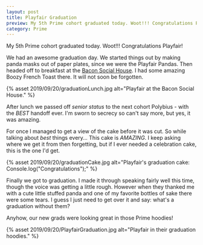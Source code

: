```yaml
---
layout: post
title: Playfair Graduation
preview: My 5th Prime cohort graduated today. Woot!!! Congratulations Playfair! 
category: Prime
---
```


My 5th Prime cohort graduated today. Woot!!! Congratulations Playfair! 

We had an awesome graduation day. We started things out by making panda masks out of paper plates, since we were the Playfair Pandas. Then headed off to breakfast at the [Bacon Social House](https://www.baconsocialhouse.com/location/bacon-social-house-minneapolis/). I had some amazing Boozy French Toast there. It will not soon be forgotten.

{% asset 2019/09/20/graduationLunch.jpg alt="Playfair at the Bacon Social House." %}

After lunch we passed off *senior status* to the next cohort Polybius - with the *_BEST_* handoff ever. I'm sworn to secrecy so can't say more, but yes, it was amazing. 

For once I managed to get a view of the cake before it was cut. So while talking about *best* things every... This cake is _*AMAZING*_. I keep asking where we get it from then forgetting, but if I ever needed a celebration cake, this is the one I'd get. 

{% asset 2019/09/20/graduationCake.jpg alt="Playfair's graduation cake: Console.log("Congratulations");" %}

Finally we got to graduation. I made it through speaking fairly well this time, though the voice was getting a little rough. However when they thanked me with a cute little stuffed panda and one of my favorite bottles of sake there were some tears. I guess I just need to get over it and say: what's a graduation without them?

Anyhow, our new grads were looking great in those Prime hoodies!

{% asset 2019/09/20/PlayfairGraduation.jpg alt="Playfair in their graduation hoodies." %}
